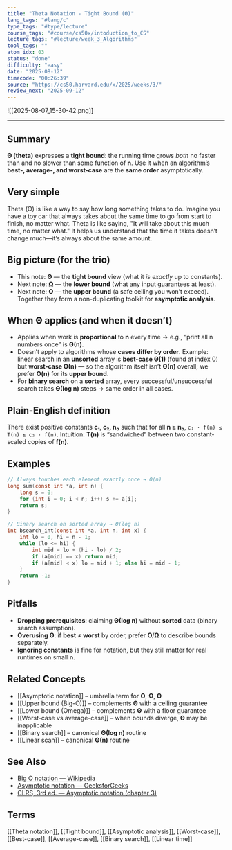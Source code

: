 ```yaml
---
title: "Theta Notation - Tight Bound (Θ)"
lang_tags: "#lang/c"
type_tags: "#type/lecture"
course_tags: "#course/cs50x/intoduction_to_CS"
lecture_tags: "#lecture/week_3_Algorithms"
tool_tags: ""
atom_idx: 03
status: "done"
difficulty: "easy"
date: "2025-08-12"
timecode: "00:26:39"
source: "https://cs50.harvard.edu/x/2025/weeks/3/"
review_next: "2025-09-12"
---
```


![[2025-08-07_15-30-42.png]]


---

## Summary
**Θ (theta)** expresses a **tight bound**: the running time grows *both* no faster than and no slower than some function of **n**. Use it when an algorithm’s **best-, average-, and worst-case** are the **same order** asymptotically.

## Very simple
Theta (Θ) is like a way to say how long something takes to do. Imagine you have a toy car that always takes about the same time to go from start to finish, no matter what. Theta is like saying, "It will take about this much time, no matter what." It helps us understand that the time it takes doesn’t change much—it’s always about the same amount.

## Big picture (for the trio)
- This note: **Θ** — the **tight bound** view (what it *is exactly* up to constants).
- Next note: **Ω** — the **lower bound** (what any input guarantees at least).
- Next note: **O** — the **upper bound** (a safe ceiling you won’t exceed).
Together they form a non-duplicating toolkit for **asymptotic analysis**.

## When Θ applies (and when it doesn’t)
- Applies when work is **proportional** to **n** every time → e.g., “print all n numbers once” is **Θ(n)**.
- Doesn’t apply to algorithms whose **cases differ by order**. Example: linear search in an **unsorted** array is **best-case Θ(1)** (found at index 0) but **worst-case Θ(n)** — so the algorithm itself isn’t **Θ(n)** overall; we prefer **O(n)** for its **upper bound**.
- For **binary search** on a **sorted** array, every successful/unsuccessful search takes **Θ(log n)** steps → same order in all cases.

## Plain-English definition
There exist positive constants **c₁, c₂, n₀** such that for all **n ≥ n₀**,
`c₁ · f(n) ≤ T(n) ≤ c₂ · f(n)`.
Intuition: **T(n)** is “sandwiched” between two constant-scaled copies of **f(n)**.

## Examples
```c
// Always touches each element exactly once → Θ(n)
long sum(const int *a, int n) {
    long s = 0;
    for (int i = 0; i < n; i++) s += a[i];
    return s;
}
```
```c
// Binary search on sorted array → Θ(log n)
int bsearch_int(const int *a, int n, int x) {
    int lo = 0, hi = n - 1;
    while (lo <= hi) {
        int mid = lo + (hi - lo) / 2;
        if (a[mid] == x) return mid;
        if (a[mid] < x) lo = mid + 1; else hi = mid - 1;
    }
    return -1;
}
```

## Pitfalls
- **Dropping prerequisites**: claiming **Θ(log n)** without **sorted** data (binary search assumption).
- **Overusing Θ**: if **best ≠ worst** by order, prefer **O**/**Ω** to describe bounds separately.
- **Ignoring constants** is fine for notation, but they still matter for real runtimes on small **n**.

## Related Concepts
- [[Asymptotic notation]] – umbrella term for **O**, **Ω**, **Θ**
- [[Upper bound (Big-O)]] – complements **Θ** with a ceiling guarantee
- [[Lower bound (Omega)]] – complements **Θ** with a floor guarantee
- [[Worst-case vs average-case]] – when bounds diverge, **Θ** may be inapplicable
- [[Binary search]] – canonical **Θ(log n)** routine
- [[Linear scan]] – canonical **Θ(n)** routine

## See Also
- [Big O notation — Wikipedia](https://en.wikipedia.org/wiki/Big_O_notation)
- [Asymptotic notation — GeeksforGeeks](https://www.geeksforgeeks.org/analysis-of-algorithms-set-3asymptotic-notations/)
- [CLRS, 3rd ed. — Asymptotic notation (chapter 3)](https://mitpress.mit.edu/9780262033848/introduction-to-algorithms/)

## Terms
[[Theta notation]], [[Tight bound]], [[Asymptotic analysis]], [[Worst-case]], [[Best-case]], [[Average-case]], [[Binary search]], [[Linear time]]
